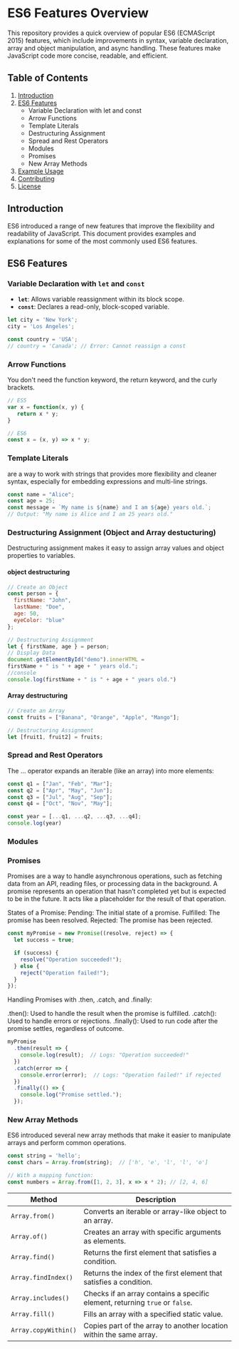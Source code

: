 # ES6 Features Overview

This repository provides a quick overview of popular ES6 (ECMAScript 2015) features, which include improvements in syntax, variable declaration, array and object manipulation, and async handling. These features make JavaScript code more concise, readable, and efficient.

## Table of Contents
1. [Introduction](#introduction)
2. [ES6 Features](#es6-features)
   - Variable Declaration with let and const
   - Arrow Functions
   - Template Literals
   - Destructuring Assignment
   - Spread and Rest Operators
   - Modules
   - Promises
   - New Array Methods
3. [Example Usage](#example-usage)
4. [Contributing](#contributing)
5. [License](#license)

## Introduction

ES6 introduced a range of new features that improve the flexibility and readability of JavaScript. This document provides examples and explanations for some of the most commonly used ES6 features.

## ES6 Features

### Variable Declaration with `let` and `const`
- **`let`**: Allows variable reassignment within its block scope.
- **`const`**: Declares a read-only, block-scoped variable.

```javascript
let city = 'New York';
city = 'Los Angeles';

const country = 'USA';
// country = 'Canada'; // Error: Cannot reassign a const
```
### Arrow Functions
You don't need the function keyword, the return keyword, and the curly brackets.

```javascript
// ES5
var x = function(x, y) {
   return x * y;
}

// ES6
const x = (x, y) => x * y;
```
### Template Literals
are a way to work with strings that provides more flexibility and cleaner syntax, especially for embedding expressions and multi-line strings.

```javascript
const name = "Alice";
const age = 25;
const message = `My name is ${name} and I am ${age} years old.`;
// Output: "My name is Alice and I am 25 years old."
```

### Destructuring Assignment (Object and Array destucturing)
Destructuring assignment makes it easy to assign array values and object properties to variables.

#### object destructuring
```javascript
// Create an Object
const person = {
  firstName: "John",
  lastName: "Doe",
  age: 50,
  eyeColor: "blue"
};

// Destructuring Assignment
let { firstName, age } = person;
// Display Data
document.getElementById("demo").innerHTML =
firstName + " is " + age + " years old.";
//console
console.log(firstName + " is " + age + " years old.")
```
#### Array destructuring
```javascript
// Create an Array
const fruits = ["Banana", "Orange", "Apple", "Mango"];

// Destructuring Assignment
let [fruit1, fruit2] = fruits;
```

### Spread and Rest Operators
The ... operator expands an iterable (like an array) into more elements:
```javascript
const q1 = ["Jan", "Feb", "Mar"];
const q2 = ["Apr", "May", "Jun"];
const q3 = ["Jul", "Aug", "Sep"];
const q4 = ["Oct", "Nov", "May"];

const year = [...q1, ...q2, ...q3, ...q4];
console.log(year)
```
### Modules

### Promises
 Promises are a way to handle asynchronous operations, such as fetching data from an API, reading files, or processing data in the background. A promise represents an operation that hasn’t completed yet but is expected to be in the future. It acts like a placeholder for the result of that operation.

 States of a Promise: Pending: The initial state of a promise. Fulfilled: The promise has been resolved. Rejected: The promise has been rejected.
```javascript
const myPromise = new Promise((resolve, reject) => {
  let success = true;

  if (success) {
    resolve("Operation succeeded!");
  } else {
    reject("Operation failed!");
  }
});
```
Handling Promises with .then, .catch, and .finally:

.then(): Used to handle the result when the promise is fulfilled.
.catch(): Used to handle errors or rejections.
.finally(): Used to run code after the promise settles, regardless of outcome.
```javascript
myPromise
  .then(result => {
    console.log(result);  // Logs: "Operation succeeded!"
  })
  .catch(error => {
    console.error(error);  // Logs: "Operation failed!" if rejected
  })
  .finally(() => {
    console.log("Promise settled.");
  });
```

### New Array Methods
ES6 introduced several new array methods that make it easier to manipulate arrays and perform common operations.
```javascript
const string = 'hello';
const chars = Array.from(string);  // ['h', 'e', 'l', 'l', 'o']

// With a mapping function:
const numbers = Array.from([1, 2, 3], x => x * 2); // [2, 4, 6]
```

| Method               | Description                                                                         |
|----------------------|-------------------------------------------------------------------------------------|
| `Array.from()`       | Converts an iterable or array-like object to an array.                              |
| `Array.of()`         | Creates an array with specific arguments as elements.                               |
| `Array.find()`       | Returns the first element that satisfies a condition.                               |
| `Array.findIndex()`  | Returns the index of the first element that satisfies a condition.                  |
| `Array.includes()`   | Checks if an array contains a specific element, returning `true` or `false`.        |
| `Array.fill()`       | Fills an array with a specified static value.                                       |
| `Array.copyWithin()` | Copies part of the array to another location within the same array.                 |

